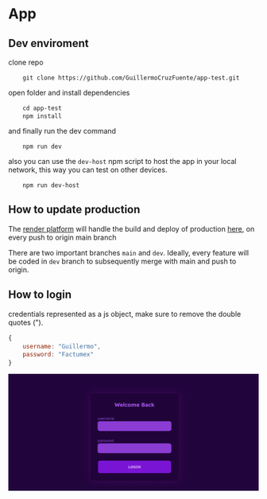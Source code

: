 # App

## Dev enviroment

clone repo

```
    git clone https://github.com/GuillermoCruzFuente/app-test.git
```

open folder and install dependencies

```
    cd app-test
    npm install
```

and finally run the dev command

```
    npm run dev
```

also you can use the `dev-host` npm script to host the app in your local network, this way you can test on other devices.

```
    npm run dev-host
```

## How to update production

The [render platform](https://render.com) will handle the build and deploy of production [here](https://birthtracker.onrender.com/), on every push to origin main branch

There are two important branches `main` and `dev`. Ideally, every feature will be coded in `dev` branch to subsequently merge with main and push to origin.

## How to login

credentials represented as a js object, make sure to remove the double quotes (").

```js
{
	username: "Guillermo",
	password: "Factumex"
}
```

![login image](./src/assets/images/login.png)
